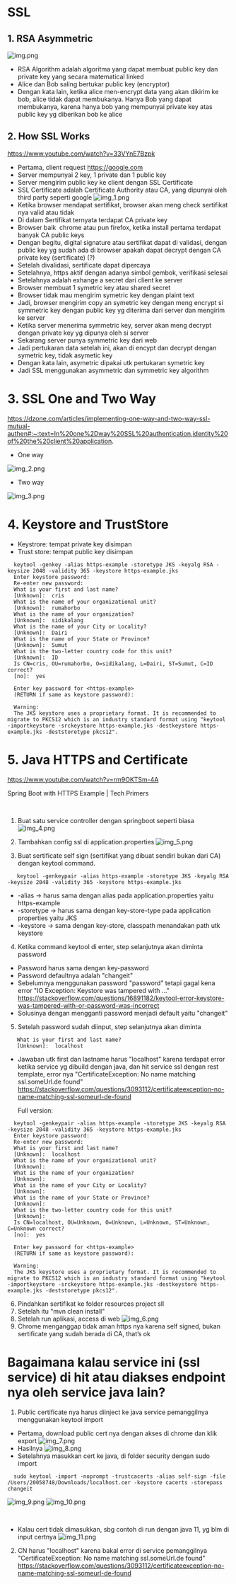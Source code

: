 # SSL

## 1. RSA Asymmetric

![img.png](img.png)

* RSA Algorithm adalah algoritma yang dapat membuat public key dan private key yang secara matematical linked
* Alice dan Bob saling bertukar public key (encryptor)
* Dengan kata lain, ketika alice men-encrypt data yang akan dikirim ke bob, alice tidak dapat membukanya. Hanya Bob yang dapat membukanya, karena hanya bob yang mempunyai private key atas public key yg diberikan bob ke alice

## 2. How SSL Works

https://www.youtube.com/watch?v=33VYnE7Bzpk


* Pertama, client request https://google.com
* Server mempunyai 2 key, 1 private dan 1 public key
* Server mengirim public key ke client dengan SSL Certificate
* SSL Certificate adalah Certificate Authority atau CA, yang dipunyai oleh third party seperti google
![img_1.png](img_1.png)
* Ketika browser mendapat sertifikat, browser akan meng check sertifikat nya valid atau tidak
* Di dalam Sertifikat ternyata terdapat CA private key
* Browser baik  chrome atau pun firefox, ketika install pertama terdapat banyak CA public keys
* Dengan begitu, digital signature atau sertifikat dapat di validasi, dengan public key yg sudah ada di browser apakah dapat decrypt dengan CA private key (sertificate) (?)
* Setelah divalidasi, sertificate dapat dipercaya
* Setelahnya, https aktif dengan adanya simbol gembok, verifikasi selesai
* Setelahnya adalah exhange a secret dari client ke server
* Browser membuat 1 symetric key atau shared secret
* Browser tidak mau mengirim symetric key dengan plaint text
* Jadi, browser mengirim copy an symetric key dengan meng encrypt si symmetric key dengan public key yg diterima dari server dan mengirim ke server
* Ketika server menerima symmetric key, server akan meng decrypt dengan private key yg dipunya oleh si server
* Sekarang server punya symmetric key dari web
* Jadi pertukaran data setelah ini, akan di encypt dan decrypt dengan symetric key, tidak asymetic key
* Dengan kata lain, asymetric dipakai utk pertukaran symetric key
* Jadi SSL menggunakan asymmetric dan symmetric key algorithm

# 3. SSL One and Two Way

https://dzone.com/articles/implementing-one-way-and-two-way-ssl-mutual-authen#:~:text=In%20one%2Dway%20SSL%20authentication,identity%20of%20the%20client%20application.

* One way

![img_2.png](img_2.png)
 
 
* Two way

![img_3.png](img_3.png)
 
 

# 4. Keystore and TrustStore

* Keystrore: tempat private key disimpan
* Trust store: tempat public key disimpan

```
  keytool -genkey -alias https-example -storetype JKS -keyalg RSA -keysize 2048 -validity 365 -keystore https-example.jks
  Enter keystore password:
  Re-enter new password:
  What is your first and last name?
  [Unknown]:  cris
  What is the name of your organizational unit?
  [Unknown]:  rumahorbo
  What is the name of your organization?
  [Unknown]:  sidikalang
  What is the name of your City or Locality?
  [Unknown]:  Dairi
  What is the name of your State or Province?
  [Unknown]:  Sumut
  What is the two-letter country code for this unit?
  [Unknown]:  ID
  Is CN=cris, OU=rumahorbo, O=sidikalang, L=Dairi, ST=Sumut, C=ID correct?
  [no]:  yes

  Enter key password for <https-example>
  (RETURN if same as keystore password):

  Warning:
  The JKS keystore uses a proprietary format. It is recommended to migrate to PKCS12 which is an industry standard format using "keytool -importkeystore -srckeystore https-example.jks -destkeystore https-example.jks -deststoretype pkcs12".
```

# 5. Java HTTPS and Certificate
https://www.youtube.com/watch?v=rm9OKTSm-4A

Spring Boot with HTTPS Example | Tech Primers



 
 
1. Buat satu service controller dengan springboot seperti biasa
![img_4.png](img_4.png)

2. Tambahkan config ssl di application.properties
![img_5.png](img_5.png)
 
3. Buat sertificate self sign (sertifikat yang dibuat sendiri bukan dari CA) dengan keytool command.
```
   keytool -genkeypair -alias https-example -storetype JKS -keyalg RSA -keysize 2048 -validity 365 -keystore https-example.jks
```
-    -alias -> harus sama dengan alias pada application.properties yaitu https-example
-    -storetype -> harus sama dengan key-store-type pada application properties yaitu JKS
-    -keystore -> sama dengan key-store, classpath menandakan path utk keystore

4. Ketika command keytool di enter, step selanjutnya akan diminta password
* Password harus sama dengan key-password
* Password defaultnya adalah "changeit"
* Sebelumnya menggunakan password "password" tetapi gagal kena error "IO Exception: Keystore was tampered with …"
  https://stackoverflow.com/questions/16891182/keytool-error-keystore-was-tampered-with-or-password-was-incorrect
* Solusinya dengan mengganti password menjadi default yaitu "changeit"

5. Setelah password sudah diinput, step selanjutnya akan diminta
```
   What is your first and last name?
   [Unknown]:  localhost
```
* Jawaban utk first dan lastname harus "localhost" karena terdapat error ketika service yg dibuild dengan java, dan hit service ssl dengan rest template, error nya "CertificateException: No name matching ssl.someUrl.de found"
  https://stackoverflow.com/questions/3093112/certificateexception-no-name-matching-ssl-someurl-de-found

  Full version:
```
  keytool -genkeypair -alias https-example -storetype JKS -keyalg RSA -keysize 2048 -validity 365 -keystore https-example.jks
  Enter keystore password:
  Re-enter new password:
  What is your first and last name?
  [Unknown]:  localhost
  What is the name of your organizational unit?
  [Unknown]:
  What is the name of your organization?
  [Unknown]:
  What is the name of your City or Locality?
  [Unknown]:
  What is the name of your State or Province?
  [Unknown]:
  What is the two-letter country code for this unit?
  [Unknown]:
  Is CN=localhost, OU=Unknown, O=Unknown, L=Unknown, ST=Unknown, C=Unknown correct?
  [no]:  yes

  Enter key password for <https-example>
  (RETURN if same as keystore password):

  Warning:
  The JKS keystore uses a proprietary format. It is recommended to migrate to PKCS12 which is an industry standard format using "keytool -importkeystore -srckeystore https-example.jks -destkeystore https-example.jks -deststoretype pkcs12".

```
6. Pindahkan sertifikat ke folder resources project sll
7. Setelah itu "mvn clean install"
8. Setelah run aplikasi, access di web
![img_6.png](img_6.png)
9. Chrome menganggap tidak aman https nya karena self signed, bukan sertificate yang sudah berada di CA, that’s ok

# Bagaimana kalau service ini (ssl service) di hit atau diakses endpoint nya oleh service java lain?
1. Public certificate nya harus diinject ke java service pemanggilnya menggunakan keytool import
* Pertama, download public cert nya dengan akses di chrome dan klik export
![img_7.png](img_7.png)
* Hasilnya
![img_8.png](img_8.png)
* Setelahnya masukkan cert ke java, di folder security dengan sudo import
```
  sudo keytool -import -noprompt -trustcacerts -alias self-sign -file /Users/20058748/Downloads/localhost.cer -keystore cacerts -storepass changeit
```
![img_9.png](img_9.png)
![img_10.png](img_10.png)
 

 
* Kalau cert tidak dimasukkan, sbg contoh di run dengan java 11, yg blm di input certnya
![img_11.png](img_11.png)
2. CN harus "localhost" karena bakal error di service pemanggilnya
   "CertificateException: No name matching ssl.someUrl.de found"
   https://stackoverflow.com/questions/3093112/certificateexception-no-name-matching-ssl-someurl-de-found
 
 
